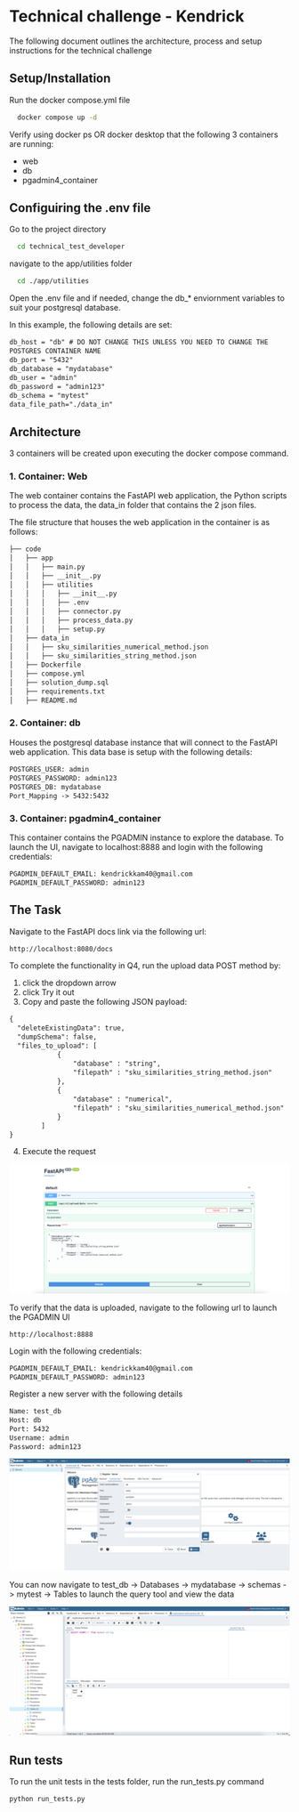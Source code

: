 
# Technical challenge - Kendrick

The following document outlines the architecture, process and setup instructions for the technical challenge



## Setup/Installation

Run the docker compose.yml file

```bash
  docker compose up -d
```
Verify using docker ps OR docker desktop that the following 3 containers are running:
- web
- db
- pgadmin4_container

## Configuiring the .env file

Go to the project directory

```bash
  cd technical_test_developer
```

navigate to the app/utilities folder

```bash
  cd ./app/utilities
```

Open the .env file and if needed, change the db_* enviornment variables to suit your postgresql database.

In this example, the following details are set:
```
db_host = "db" # DO NOT CHANGE THIS UNLESS YOU NEED TO CHANGE THE POSTGRES CONTAINER NAME
db_port = "5432"
db_database = "mydatabase"
db_user = "admin"
db_password = "admin123"
db_schema = "mytest"
data_file_path="./data_in"
```
## Architecture

3 containers will be created upon executing the docker compose command.

### 1. Container: Web

The web container contains the FastAPI web application, the Python scripts to process the data, the data_in folder that contains the 2 json files.

The file structure that houses the web application in the container is as follows:

```
├── code
│   ├── app
│   │   ├── main.py
│   │   ├── __init__.py
│   │   ├── utilities
│   │   │   ├── __init__.py
│   │   │   ├── .env
│   │   │   ├── connector.py
│   │   │   ├── process_data.py
│   │   │   ├── setup.py
│   ├── data_in
│   │   ├── sku_similarities_numerical_method.json
│   │   ├── sku_similarities_string_method.json
│   ├── Dockerfile
│   ├── compose.yml
│   ├── solution_dump.sql
│   ├── requirements.txt
│   ├── README.md
```

### 2. Container: db

Houses the postgresql database instance that will connect to the FastAPI web application.
This data base is setup with the following details:

```
POSTGRES_USER: admin
POSTGRES_PASSWORD: admin123
POSTGRES_DB: mydatabase
Port_Mapping -> 5432:5432
```

### 3. Container: pgadmin4_container

This container contains the PGADMIN instance to explore the database. To launch the UI, navigate to localhost:8888 and login with the following credentials:

```
PGADMIN_DEFAULT_EMAIL: kendrickkam40@gmail.com
PGADMIN_DEFAULT_PASSWORD: admin123
```

## The Task
Navigate to the FastAPI docs link via the following url:
```
http://localhost:8080/docs
```

To complete the functionality in Q4, run the upload data POST method by:
1. click the dropdown arrow
2. click Try it out
3. Copy and paste the following JSON payload:
```
{
  "deleteExistingData": true,
  "dumpSchema": false,
  "files_to_upload": [
            {
                "database" : "string",
                "filepath" : "sku_similarities_string_method.json"
            },
            {
                "database" : "numerical",
                "filepath" : "sku_similarities_numerical_method.json"
            }
        ]
}
```
4. Execute the request

![example execute data load](./images/fastapi_upload.png)

To verify that the data is uploaded, navigate to the following url to launch the PGADMIN UI
```
http://localhost:8888
```

Login with the following credentials:
```
PGADMIN_DEFAULT_EMAIL: kendrickkam40@gmail.com
PGADMIN_DEFAULT_PASSWORD: admin123
```
Register a new server with the following details
```
Name: test_db
Host: db
Port: 5432
Username: admin
Password: admin123
```

![example server setup](./images/pgadmin_server.png)

You can now navigate to test_db -> Databases -> mydatabase -> schemas -> mytest -> Tables to launch the query tool and view the data

![example query data](./images/pgadmin_query.png)


## Run tests

To run the unit tests in the tests folder, run the run_tests.py command

```
python run_tests.py
```